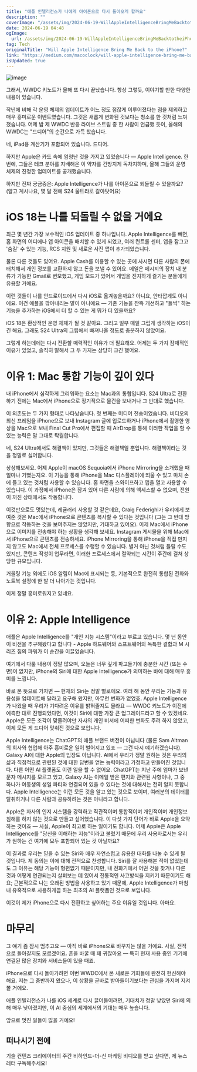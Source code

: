 ```yaml
---
title: "애플 인텔리전스가 나에게 아이폰으로 다시 돌아오게 할까요"
description: ""
coverImage: "/assets/img/2024-06-19-WillAppleIntelligenceBringMeBacktotheiPhone_0.png"
date: 2024-06-19 04:48
ogImage:
  url: /assets/img/2024-06-19-WillAppleIntelligenceBringMeBacktotheiPhone_0.png
tag: Tech
originalTitle: "Will Apple Intelligence Bring Me Back to the iPhone?"
link: "https://medium.com/macoclock/will-apple-intelligence-bring-me-back-to-the-iphone-b40603bb3679"
isUpdated: true
---
```


![image](/assets/img/2024-06-19-WillAppleIntelligenceBringMeBacktotheiPhone_0.png)

그래서, WWDC 키노트가 올해 또 다시 끝났습니다. 항상 그렇듯, 이야기할 만한 다양한 내용이 있습니다.

작년에 비해 각 운영 체제의 업데이트가 어느 정도 점잖게 이루어졌다는 점을 제외하고 매우 흥미로운 이벤트였습니다. 그것은 새롭게 변화된 것보다는 청소를 한 것처럼 느껴졌습니다. 어제 밤 제 WWDC 반응 라이브 스트림 중 한 사람이 언급했 듯이, 올해의 WWDC는 "드디어"의 순간으로 가득 찼습니다.

네, iPad용 계산기가 포함되어 있습니다. 드디어.

<!-- cozy-coder - 수평 -->

<ins class="adsbygoogle"
     style="display:block"
     data-ad-client="ca-pub-4877378276818686"
     data-ad-slot="1107185301"
     data-ad-format="auto"
     data-full-width-responsive="true"></ins>

<script>
     (adsbygoogle = window.adsbygoogle || []).push({});
</script>

하지만 Apple은 카드 속에 엄청난 것을 가지고 있었습니다 — Apple Intelligence. 한 번에, 그들은 테크 분야를 지배해온 이 약자를 건방지게 독차지하며, 올해 그들의 운영 체제의 진정한 업데이트를 공개했습니다.

하지만 진짜 궁금증은: Apple Intelligence가 나를 아이폰으로 되돌릴 수 있을까요? (알고 계시나요, 몇 달 전에 S24 울트라로 갈아탓어요)

# iOS 18는 나를 되돌릴 수 없을 거에요

최근 몇 년간 가장 보수적인 iOS 업데이트 중 하나입니다.
Apple Intelligence를 빼면, 홈 화면의 어디에나 앱 아이콘을 배치할 수 있게 되었고, 여러 컨트롤 센터, 앱을 잠그고 '숨길' 수 있는 기능, RCS 지원 및 새로운 사진 앱이 추가되었습니다.

<!-- cozy-coder - 수평 -->

<ins class="adsbygoogle"
     style="display:block"
     data-ad-client="ca-pub-4877378276818686"
     data-ad-slot="1107185301"
     data-ad-format="auto"
     data-full-width-responsive="true"></ins>

<script>
     (adsbygoogle = window.adsbygoogle || []).push({});
</script>

물론 다른 것들도 있어요. Apple Cash를 이용할 수 있는 곳에 사시면 다른 사람의 폰에 터치해서 개인 정보를 교환하지 않고 돈을 보낼 수 있어요. 메일은 메시지의 장치 내 분류가 가능한 Gmail로 변모했고, 게임 모드가 있어서 게임을 진지하게 즐기는 분들에게 유용할 거에요.

이런 것들이 나를 안드로이드에서 다시 iOS로 옮겨놓을까요? 아니요, 안타깝게도 아니에요. 이건 애플을 깎아내리는 말이 아니에요 — 기존 기능을 잔뜩 개선하고 "들썩" 하는 기능을 추가하는 iOS에서 더 할 수 있는 게 뭐가 더 있을까요?

iOS 18은 환상적인 운영 체제가 될 것 같아요. 그리고 일부 매일 그립게 생각하는 iOS이긴 해요. 그래도 S24 Ultra의 그립에서 빠져나올 정도로 충분하지 않았어요.

그렇게 하는데에는 다시 전환할 매력적인 이유가 더 필요해요. 어제는 두 가지 잠재적인 이유가 있었고, 솔직히 말해서 그 두 가지는 상당히 크긴 했어요.

<!-- cozy-coder - 수평 -->

<ins class="adsbygoogle"
     style="display:block"
     data-ad-client="ca-pub-4877378276818686"
     data-ad-slot="1107185301"
     data-ad-format="auto"
     data-full-width-responsive="true"></ins>

<script>
     (adsbygoogle = window.adsbygoogle || []).push({});
</script>

# 이유 1: Mac 통합 기능이 깊이 있다

내 iPhone에서 심각하게 그리워하는 요소는 Mac과의 통합입니다. S24 Ultra로 전환하기 전에는 Mac에서 iPhone으로 정기적으로 물건을 보내거나 그 반대로 했습니다.

이 의존도는 두 가지 형태로 나타났습니다. 첫 번째는 미디어 전송이었습니다. 비디오의 최신 프레임을 iPhone으로 보내 Instagram 글에 업로드하거나 iPhone에서 촬영한 영상을 Mac으로 보내 Final Cut Pro에서 편집할 때 AirDrop를 통해 이러한 작업을 할 수 있는 능력은 말 그대로 탁월합니다.

네, S24 Ultra에서도 해결책이 있지만, 그것들은 해결책일 뿐입니다. 해결책이라는 것을 정말로 싫어합니다.

<!-- cozy-coder - 수평 -->

<ins class="adsbygoogle"
     style="display:block"
     data-ad-client="ca-pub-4877378276818686"
     data-ad-slot="1107185301"
     data-ad-format="auto"
     data-full-width-responsive="true"></ins>

<script>
     (adsbygoogle = window.adsbygoogle || []).push({});
</script>

상상해보세요. 어제 Apple이 macOS Sequoia에서 iPhone Mirroring을 소개했을 때 얼마나 기뻤는지요. 이 기능을 통해 iPhone을 Mac 디스플레이에 띄울 수 있고 마치 손에 들고 있는 것처럼 사용할 수 있습니다. 홈 화면을 스와이프하고 앱을 열고 사용할 수 있습니다. 이 과정에서 iPhone은 잠겨 있어 다른 사람에 의해 액세스할 수 없으며, 전원이 꺼진 상태에서도 작동합니다.

이것만으로도 멋있는데, 레귤러리 사용할 것 같은데요, Craig Federighi가 우리에게 보여준 것은 Mac에서 iPhone으로 콘텐츠를 복사할 수 있다는 것입니다 (그는 그 반대 방향으로 작동하는 것을 보여주지는 않았지만, 기대하고 있어요). 이제 Mac에서 iPhone으로 이미지를 전송해야 하는 상황을 생각해 보세요. Instagram 게시물을 위해 Mac에서 iPhone으로 콘텐츠를 전송하세요. iPhone Mirroring을 통해 iPhone을 직접 만지지 않고도 Mac에서 전체 프로세스를 수행할 수 있습니다. 별거 아닌 것처럼 들릴 수도 있지만, 콘텐츠 작성이 업무라면, 이러한 프로세스에서 절약되는 시간이 주간에 걸쳐 상당한 규모입니다.

거울링 기능 외에도 iOS 알림이 Mac에 표시되는 등, 기본적으로 완전히 통합된 전화와 노트북 설정에 한 발 더 나아가는 것입니다.

이게 정말 흥미로워지고 있네요.

<!-- cozy-coder - 수평 -->

<ins class="adsbygoogle"
     style="display:block"
     data-ad-client="ca-pub-4877378276818686"
     data-ad-slot="1107185301"
     data-ad-format="auto"
     data-full-width-responsive="true"></ins>

<script>
     (adsbygoogle = window.adsbygoogle || []).push({});
</script>

# 이유 2: Apple Intelligence

애플은 Apple Intelligence를 "개인 지능 시스템"이라고 부르고 있습니다. 몇 년 동안 이 비전을 추구해왔다고 합니다 - Apple 하드웨어와 소프트웨어의 독특한 결합과 M 시리즈 칩의 파워가 이 순간을 이끌었습니다.

여기에서 다룰 내용이 정말 많으며, 오늘은 너무 깊게 파고들기에 충분한 시간 (또는 수면)이 없지만, iPhone의 Siri에 대한 Apple Intelligence가 의미하는 바에 대해 매우 흥미를 느낍니다.

<!-- cozy-coder - 수평 -->

<ins class="adsbygoogle"
     style="display:block"
     data-ad-client="ca-pub-4877378276818686"
     data-ad-slot="1107185301"
     data-ad-format="auto"
     data-full-width-responsive="true"></ins>

<script>
     (adsbygoogle = window.adsbygoogle || []).push({});
</script>

바로 본 뜻으로 가자면 — 현재의 Siri는 정말 별로에요. 여러 해 동안 우리는 기능과 유용성을 업데이트해 달라고 요구해 왔지만, 아무런 변화가 없었죠. Apple Intelligence가 나왔을 때 우리가 기다려온 이유를 밝혀줄지도 몰라요 — WWDC 키노트가 이전에 예측한 대로 진행되었다면, 이것이 Siri에 대한 가장 큰 업그레이드라고 할 수 있겠네요. Apple은 모든 조각이 맞물려야만 자사의 개인 비서에 어떠한 변화도 주려 하지 않았고, 이제 모든 게 드디어 맞춰진 것으로 보입니다.

Apple Intelligence는 ChatGPT의 애플 브랜드 버전이 아닙니다 (물론 Sam Altman의 회사와 협업해 아주 흥미로운 일이 벌어지고 있죠 — 그건 다시 얘기하겠습니다). Galaxy AI에 대한 Apple의 입장도 아닙니다. AI에서 우리가 정말 원하는 것은 우리의 삶과 직접적으로 관련된 것에 대한 답변을 얻는 능력이라고 가정하고 만들어진 것입니다. 다른 어떤 AI 플랫폼도 이런 일을 할 수 없어요. ChatGPT는 지난 주에 엄마가 보낸 문자 메시지를 모르고 있고, Galaxy AI는 이메일 받은 편지와 관련된 사항이나, 그 중 하나가 여동생의 생일 파티와 연결되어 있을 수 있다는 것에 대해서는 전혀 알지 못합니다. Apple Intelligence는 이런 모든 것을 알고 있는 것으로 보이며, 여러분의 데이터를 탈취하거나 다른 사람과 공유하려는 것은 아니라고 합니다.

Apple은 자사의 인지 시스템을 강력하고 직관적이며 통합적이며 개인적이며 개인정보 침해를 하지 않는 것으로 만들고 싶어했습니다. 이 다섯 가지 단어가 바로 Apple을 요약하는 것이죠 — 사실, Apple이 최고로 하는 일이기도 합니다. 어제 Apple은 Apple Intelligence를 "당신을 이해하는 지능"이라고 불렀기 때문에 우리 사용자로서는 우리가 원하는 건 여기에 모두 포함되어 있는 것 아닐까요?

이 결과로 우리는 믿을 수 있는 Siri와 매우 자연스럽고 유용한 대화를 나눌 수 있게 될 것입니다. 제 동의는 이에 대해 전적으로 찬성합니다. Siri를 잘 사용해본 적이 없었는데도 그 이유는 해당 기능이 형편없기 때문이지만, 내 전화기에서 어떤 것을 찾거나 다른 것과 어떻게 연관되는지 살펴보는 데 있어서 전통적인 사고방식을 지키기 때문이기도 해요; 근본적으로 나는 오래된 방법을 사용하고 있기 때문에, Apple Intelligence가 마침내 유혹적으로 사용하게끔 하는 최초의 AI 플랫폼인 것으로 보입니다.

<!-- cozy-coder - 수평 -->

<ins class="adsbygoogle"
     style="display:block"
     data-ad-client="ca-pub-4877378276818686"
     data-ad-slot="1107185301"
     data-ad-format="auto"
     data-full-width-responsive="true"></ins>

<script>
     (adsbygoogle = window.adsbygoogle || []).push({});
</script>

이것이 제가 iPhone으로 다시 전환하고 싶어하는 주요 이유일 것입니다. 아마요.

# 마무리

그 얘기 좀 잠시 멈추고요 — 아직 바로 iPhone으로 바꾸지는 않을 거에요. 사실, 전적으로 돌아갈지도 모르겠어요. 폰을 바꿀 때 꽤 귀찮아요 — 특히 현재 사용 중인 기기에 연결된 많은 장치와 서비스들이 있을 때죠.

iPhone으로 다시 돌아가려면 이번 WWDC에서 본 새로운 기회들에 완전히 헌신해야 해요. 저는 그 중반까지 왔으나, 이 상황을 곧바로 받아들이기보다는 관심을 가지며 지켜볼 거에요.

<!-- cozy-coder - 수평 -->

<ins class="adsbygoogle"
     style="display:block"
     data-ad-client="ca-pub-4877378276818686"
     data-ad-slot="1107185301"
     data-ad-format="auto"
     data-full-width-responsive="true"></ins>

<script>
     (adsbygoogle = window.adsbygoogle || []).push({});
</script>

애플 인텔리전스가 나를 iOS 세계로 다시 끌어들이려면, 기대치가 정말 낮았던 Siri에 의해 매우 낮아졌지만, 이 AI 중심의 세계에서의 기대는 매우 높습니다.

앞으로 멋진 일들이 많을 거예요!

## 떠나시기 전에

기술 컨텐츠 크리에이터의 주간 비하인드-더-신 마케팅 비디오를 받고 싶다면, 제 뉴스레터 구독해주세요!
